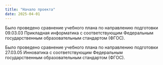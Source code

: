 ```yaml
---
title: "Начало проекта"
date: 2025-04-01
---
```


Было проведено сравнение учебного плана по направлению подготовки 09.03.03 Прикладная информатика с соответствующим Федеральным государственным образовательным стандартом (ФГОС).

Было проведено сравнение учебного плана по направлению подготовки 27.03.05 Инноватика с соответствующим Федеральным государственным образовательным стандартом (ФГОС).